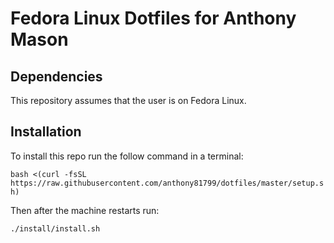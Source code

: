 # Fedora Linux Dotfiles for Anthony Mason

## Dependencies

This repository assumes that the user is on Fedora Linux.

## Installation

To install this repo run the follow command in a terminal:

```bash <(curl -fsSL https://raw.githubusercontent.com/anthony81799/dotfiles/master/setup.sh)```

Then after the machine restarts run:

```./install/install.sh```

